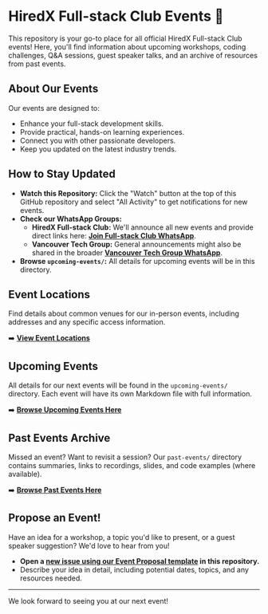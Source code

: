 # HiredX Full-stack Club Events 📅

This repository is your go-to place for all official HiredX Full-stack Club events! Here, you'll find information about upcoming workshops, coding challenges, Q&A sessions, guest speaker talks, and an archive of resources from past events.

## About Our Events

Our events are designed to:
* Enhance your full-stack development skills.
* Provide practical, hands-on learning experiences.
* Connect you with other passionate developers.
* Keep you updated on the latest industry trends.

## How to Stay Updated

* **Watch this Repository:** Click the "Watch" button at the top of this GitHub repository and select "All Activity" to get notifications for new events.
* **Check our WhatsApp Groups:**
    * **HiredX Full-stack Club:** We'll announce all new events and provide direct links here: **[Join Full-stack Club WhatsApp](https://chat.whatsapp.com/HGVkMnIwiYw2VeF5PAAjqR)**.
    * **Vancouver Tech Group:** General announcements might also be shared in the broader **[Vancouver Tech Group WhatsApp](https://chat.whatsapp.com/GXXSWJBWdnkFElMxwUldIh)**.
* **Browse `upcoming-events/`:** All details for upcoming events will be in this directory.

## Event Locations

Find details about common venues for our in-person events, including addresses and any specific access information.

➡️ **[View Event Locations](locations.md)**

## Upcoming Events

All details for our next events will be found in the `upcoming-events/` directory. Each event will have its own Markdown file with full information.

➡️ **[Browse Upcoming Events Here](upcoming-events/)**

## Past Events Archive

Missed an event? Want to revisit a session? Our `past-events/` directory contains summaries, links to recordings, slides, and code examples (where available).

➡️ **[Browse Past Events Here](past-events/)**

## Propose an Event!

Have an idea for a workshop, a topic you'd like to present, or a guest speaker suggestion? We'd love to hear from you!

* **Open a [new issue using our Event Proposal template](https://github.com/HiredX-Fullstack-Club/events/issues/new?template=event-proposal.yml) in this repository.**
* Describe your idea in detail, including potential dates, topics, and any resources needed.

---

We look forward to seeing you at our next event!
